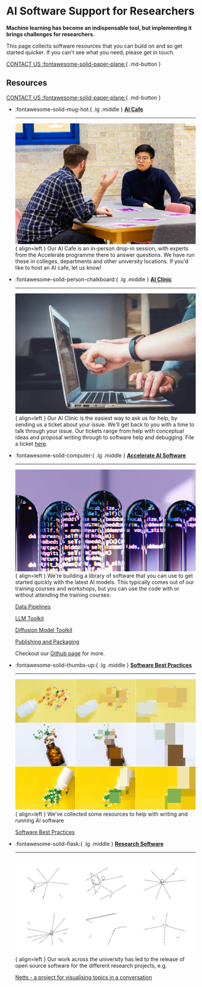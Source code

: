 # AI Software Support for Researchers


**Machine learning has become an indispensable tool, but implementing it brings challenges for researchers.**

This page collects software resources that you can build on and so get started quicker. If you can't see what you need, please get in touch. 

[CONTACT US :fontawesome-solid-paper-plane:](mailto:accelerate-mle@cst.cam.ac.uk){ .md-button }

## Resources

[CONTACT US :fontawesome-solid-paper-plane:](mailto:accelerate-mle@cst.cam.ac.uk){ .md-button }

<div class="grid cards" markdown>

-   :fontawesome-solid-mug-hot:{ .lg .middle } [__AI Cafe__](https://acceleratescience.github.io/machine-learning-clinic)

    ---
    ![AI Cafe](imgs/IMG_9492.jpg){ align=left }
    Our AI Cafe is an in-person drop-in session, with experts from the Accelerate programme there to answer questions. We have run these in colleges, departments and other university locations. If you'd like to host an AI cafe, let us know!

</div>


<div class="grid cards" markdown>

-   :fontawesome-solid-person-chalkboard:{ .lg .middle } [__AI Clinic__](https://forms.office.com/Pages/ResponsePage.aspx?id=RQSlSfq9eUut41R7TzmG6SaVOxbmBOdAg9GzbnrB5IRUNDhIUjNCRkI0SjFaV1Y2VDRTR1pPWTNKOS4u)

    ---
    ![AI Clinic](imgs/john-schnobrich-FlPc9_VocJ4-unsplash.jpg){ align=left }
    Our AI Clinic is the easiest way to ask us for help, by sending us a ticket about your issue. We'll get back to you with a time to talk through your issue. Our tickets range from help with conceptual ideas and proposal writing through to software help and debugging. File a ticket [here](https://forms.office.com/Pages/ResponsePage.aspx?id=RQSlSfq9eUut41R7TzmG6SaVOxbmBOdAg9GzbnrB5IRUNDhIUjNCRkI0SjFaV1Y2VDRTR1pPWTNKOS4u).

</div>




<div class="grid cards" markdown>

-   :fontawesome-solid-computer:{ .lg .middle } [__Accelerate AI Software__](https://github.com/acceleratescience)

    ---
    ![Software](imgs/llm.png){ align=left }
    We're building a library of software that you can use to get started quickly with the latest AI models. This typically comes out of our training courses and workshops, but you can use the code with or without attending the training courses:
    
    [Data Pipelines](https://github.com/acceleratescience/data-school-Spring23)
    
    [LLM Toolkit](https://github.com/acceleratescience/large-language-models)

    [Diffusion Model Toolkit](https://github.com/acceleratescience/diffusion-models)

    [Publishing and Packaging](https://github.com/acceleratescience/packaging-publishing)
    
    Checkout our [Github page](https://github.com/acceleratescience) for more.

</div>

<div class="grid cards" markdown>

-   :fontawesome-solid-thumbs-up:{ .lg .middle } [__Software Best Practices__](software/best-practice.md)

    ---
    ![Best Practice](imgs/rens-dimmendaal_banjong-raksaphakdee_medicines_2000x1440.png){ align=left }
    We’ve collected some resources to help with writing and running AI software

    [Software Best Practices](software/best-practice.md)
    
</div>


<div class="grid cards" markdown>

-   :fontawesome-solid-flask:{ .lg .middle } [__Research Software__](https://github.com/acceleratescience)

    ---
    ![NETTS](imgs/netts.png){ align=left }
    Our work across the university has led to the release of open source software for the different research projects, e.g.
    
    [Netts - a project for visualising topics in a conversation](https://pypi.org/project/netts/0.2.0rc1/)
    
</div>

